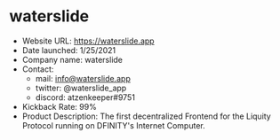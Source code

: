 # waterslide
* Website URL: https://waterslide.app
* Date launched: 1/25/2021
* Company name: waterslide
* Contact: 
  - mail: info@waterslide.app
  - twitter: @waterslide_app
  - discord: atzenkeeper#9751
* Kickback Rate: 99%
* Product Description: The first decentralized Frontend for the Liquity Protocol running on DFINITY's Internet Computer.
